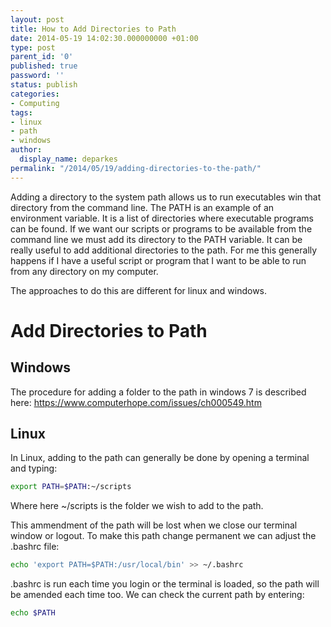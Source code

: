 ```yaml
---
layout: post
title: How to Add Directories to Path
date: 2014-05-19 14:02:30.000000000 +01:00
type: post
parent_id: '0'
published: true
password: ''
status: publish
categories:
- Computing
tags:
- linux
- path
- windows
author:
  display_name: deparkes
permalink: "/2014/05/19/adding-directories-to-the-path/"
---
```

Adding a directory to the system path allows us to run executables win that directory from the command line.
The PATH is an example of an environment variable. It is a list of directories where executable programs can be found. If we want our scripts or programs to be available from the command line we must add its directory to the PATH variable.
It can be really useful to add additional directories to the path. For me this generally happens if I have a useful script or program that I want to be able to run from any directory on my computer.
<!--more-->
The approaches to do this are different for linux and windows.
<h1>Add Directories to Path</h1>
<h2>Windows</h2>
The procedure for adding a folder to the path in windows 7 is described here:
<a href="https://www.computerhope.com/issues/ch000549.htm">https://www.computerhope.com/issues/ch000549.htm</a>
<h2>Linux</h2>
In Linux, adding to the path can generally be done by opening a terminal and typing:

```bash
export PATH=$PATH:~/scripts
```

Where here ~/scripts is the folder we wish to add to the path.

This ammendment of the path will be lost when we close our terminal window or logout. To make this path change permanent we can adjust the .bashrc file:

```bash
echo 'export PATH=$PATH:/usr/local/bin' >> ~/.bashrc
```
.bashrc is run each time you login or the terminal is loaded, so the path will be amended each time too.
We can check the current path by entering:
```bash
echo $PATH
```

